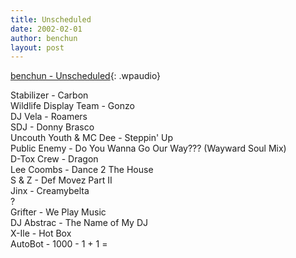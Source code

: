 ```yaml
---
title: Unscheduled
date: 2002-02-01
author: benchun
layout: post
---
```


[benchun - Unscheduled](http://mp3.benchun.net/benchun-unscheduled.mp3){: .wpaudio}

Stabilizer - Carbon  
Wildlife Display Team - Gonzo  
DJ Vela - Roamers  
SDJ - Donny Brasco  
Uncouth Youth & MC Dee - Steppin' Up  
Public Enemy - Do You Wanna Go Our Way??? (Wayward Soul Mix)  
D-Tox Crew - Dragon  
Lee Coombs - Dance 2 The House  
S & Z - Def Movez Part II  
Jinx - Creamybelta  
?  
Grifter - We Play Music  
DJ Abstrac - The Name of My DJ  
X-Ile - Hot Box  
AutoBot - 1000 - 1 + 1 =

